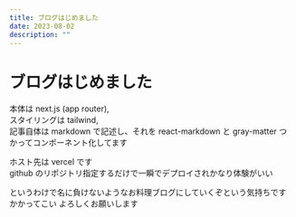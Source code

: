 ```yaml
---
title: ブログはじめました
date: 2023-08-02
description: ""
---
```


# ブログはじめました

本体は next.js (app router),  
スタイリングは tailwind,  
記事自体は markdown で記述し、それを react-markdown と gray-matter つかってコンポーネント化してます

ホスト先は vercel です  
github のリポジトリ指定するだけで一瞬でデプロイされかなり体験がいい

というわけで名に負けないようなお料理ブログにしていくぞという気持ちです  
かかってこい よろしくお願いします
